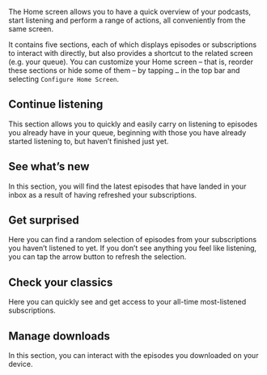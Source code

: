 The Home screen allows you to have a quick overview of your podcasts, start listening and perform a range of actions, all conveniently from the same screen.

It contains five sections, each of which displays episodes or subscriptions to interact with directly, but also provides a shortcut to the related screen (e.g. your queue).
You can customize your Home screen – that is, reorder these sections or hide some of them – by tapping `…` in the top bar and selecting `Configure Home Screen`.

## Continue listening
This section allows you to quickly and easily carry on listening to episodes you already have in your queue, beginning with those you have already started listening to, but haven’t finished just yet.

## See what’s new
In this section, you will find the latest episodes that have landed in your inbox as a result of having refreshed your subscriptions.

## Get surprised
Here you can find a random selection of episodes from your subscriptions you haven’t listened to yet. If you don’t see anything you feel like listening, you can tap the arrow button to refresh the selection.

## Check your classics
Here you can quickly see and get access to your all-time most-listened subscriptions.

## Manage downloads
In this section, you can interact with the episodes you downloaded on your device.
